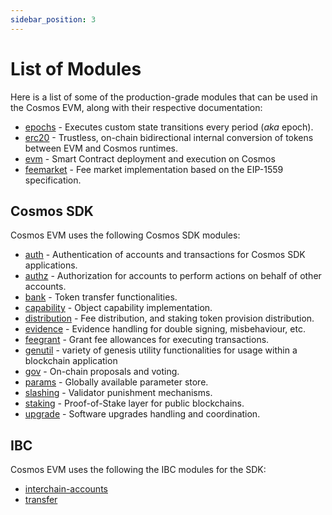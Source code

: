```yaml
---
sidebar_position: 3
---
```


# List of Modules

Here is a list of some of the production-grade modules that can be used in the Cosmos EVM, along with their respective documentation:

- [epochs](epochs.md) - Executes custom state transitions every period (*aka* epoch).
- [erc20](erc20.md) - Trustless, on-chain bidirectional internal conversion of tokens
  between EVM and Cosmos runtimes.
- [evm](vm) - Smart Contract deployment and execution on Cosmos
- [feemarket](feemarket.md) - Fee market implementation based on the EIP-1559 specification.

## Cosmos SDK

Cosmos EVM uses the following Cosmos SDK modules:

- [auth](https://docs.cosmos.network/main/modules/auth) - Authentication of accounts and transactions for Cosmos SDK applications.
- [authz](https://docs.cosmos.network/main/modules/authz) -
Authorization for accounts to perform actions on behalf of other accounts.
- [bank](https://docs.cosmos.network/main/modules/bank) - Token transfer functionalities.
- [capability](https://ibc.cosmos.network/main/ibc/capability-module) - Object capability implementation.
- [distribution](https://docs.cosmos.network/main/modules/distribution) - Fee distribution, and staking token provision distribution.
- [evidence](https://docs.cosmos.network/main/modules/evidence) - Evidence handling for double signing, misbehaviour, etc.
- [feegrant](https://docs.cosmos.network/main/modules/feegrant) - Grant fee allowances for executing transactions.
- [genutil](https://github.com/cosmos/cosmos-sdk/tree/main/x/genutil) -
variety of genesis utility functionalities for usage within a blockchain application
- [gov](https://docs.cosmos.network/main/modules/gov) - On-chain proposals and voting.
- [params](https://docs.cosmos.network/main/modules/params) - Globally available parameter store.
- [slashing](https://docs.cosmos.network/main/modules/slashing) - Validator punishment mechanisms.
- [staking](https://docs.cosmos.network/main/modules/staking) - Proof-of-Stake layer for public blockchains.
- [upgrade](https://docs.cosmos.network/main/modules/upgrade) - Software upgrades handling and coordination.

## IBC

Cosmos EVM uses the following the IBC modules for the SDK:

- [interchain-accounts](https://ibc.cosmos.network/main/apps/interchain-accounts/overview.html)
- [transfer](https://ibc.cosmos.network/main/apps/transfer/overview.html)